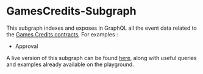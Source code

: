 # GamesCredits-Subgraph
This subgraph indexes and exposes in GraphQL all the event data related to the [Games Credits contracts](https://etherscan.io/address/0x63f88a2298a5c4aee3c216aa6d926b184a4b2437), For examples :

* Approval

A live version of this subgraph can be found [here](https://thegraph.com/explorer/subgraph/justacryptonoob/gamecredits), along with useful queries and examples already available on the playground.

